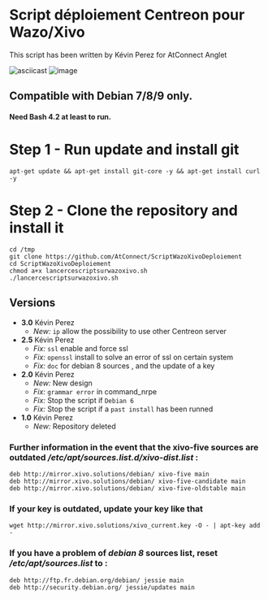 # Script déploiement Centreon pour Wazo/Xivo

This script has been written by Kévin Perez for AtConnect Anglet

![asciicast](http://www.atconnect.net/images/header/logo.png)
![image](https://image.noelshack.com/fichiers/2019/17/3/1556112297-telechargement.png)

## Compatible with Debian 7/8/9 only.
#### Need Bash 4.2 at least to run.

# Step 1 - Run update and install git
```
apt-get update && apt-get install git-core -y && apt-get install curl -y

```
# Step 2 - Clone the repository and install it
```
cd /tmp
git clone https://github.com/AtConnect/ScriptWazoXivoDeploiement
cd ScriptWazoXivoDeploiement
chmod a+x lancercescriptsurwazoxivo.sh
./lancercescriptsurwazoxivo.sh
```


## Versions
- **3.0** Kévin Perez
  - *New:* `ip` allow the possibility to use other Centreon server
- **2.5** Kévin Perez
  - *Fix:* `ssl` enable and force ssl
  - *Fix:* `openssl` install to solve an error of ssl on certain system
  - *Fix:* `doc` for debian 8 sources , and the update of a key
- **2.0** Kévin Perez
  - *New:* New design
  - *Fix:* `grammar error` in command_nrpe  
  - *Fix:* Stop the script if `Debian 6`
  - *Fix:* Stop the script if a `past install` has been runned
- **1.0** Kévin Perez
  - *New:* Repository deleted


### Further information in the event that the xivo-five sources are outdated */etc/apt/sources.list.d/xivo-dist.list* :
```
deb http://mirror.xivo.solutions/debian/ xivo-five main
deb http://mirror.xivo.solutions/debian/ xivo-five-candidate main
deb http://mirror.xivo.solutions/debian/ xivo-five-oldstable main
```

### If your key is outdated, update your key like that
```
wget http://mirror.xivo.solutions/xivo_current.key -O - | apt-key add -
```

### If you have a problem of *debian 8* sources list, reset */etc/apt/sources.list* to :
```
deb http://ftp.fr.debian.org/debian/ jessie main
deb http://security.debian.org/ jessie/updates main
```
